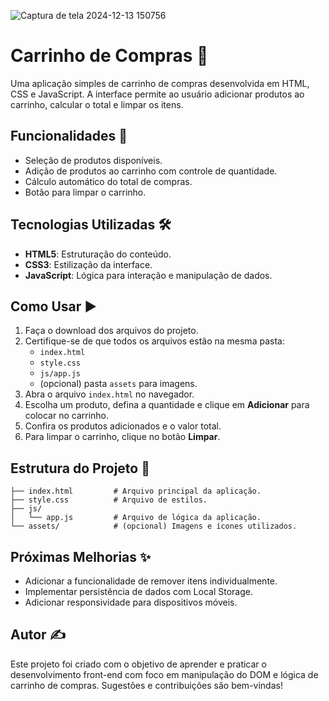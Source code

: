 ![Captura de tela 2024-12-13 150756](https://github.com/user-attachments/assets/007e2179-fe31-4509-82ef-3f83b69222b3)

# Carrinho de Compras 🛒

Uma aplicação simples de carrinho de compras desenvolvida em HTML, CSS e JavaScript. A interface permite ao usuário adicionar produtos ao carrinho, calcular o total e limpar os itens.

## Funcionalidades 🚀
- Seleção de produtos disponíveis.
- Adição de produtos ao carrinho com controle de quantidade.
- Cálculo automático do total de compras.
- Botão para limpar o carrinho.

## Tecnologias Utilizadas 🛠️
- **HTML5**: Estruturação do conteúdo.
- **CSS3**: Estilização da interface.
- **JavaScript**: Lógica para interação e manipulação de dados.

## Como Usar ▶️
1. Faça o download dos arquivos do projeto.
2. Certifique-se de que todos os arquivos estão na mesma pasta:
   - `index.html`
   - `style.css`
   - `js/app.js`
   - (opcional) pasta `assets` para imagens.
3. Abra o arquivo `index.html` no navegador.
4. Escolha um produto, defina a quantidade e clique em **Adicionar** para colocar no carrinho.
5. Confira os produtos adicionados e o valor total.
6. Para limpar o carrinho, clique no botão **Limpar**.

## Estrutura do Projeto 📂
```
├── index.html         # Arquivo principal da aplicação.
├── style.css          # Arquivo de estilos.
├── js/
│   └── app.js         # Arquivo de lógica da aplicação.
└── assets/            # (opcional) Imagens e ícones utilizados.
```

## Próximas Melhorias ✨
- Adicionar a funcionalidade de remover itens individualmente.
- Implementar persistência de dados com Local Storage.
- Adicionar responsividade para dispositivos móveis.

## Autor ✍️
Este projeto foi criado com o objetivo de aprender e praticar o desenvolvimento front-end com foco em manipulação do DOM e lógica de carrinho de compras. Sugestões e contribuições são bem-vindas!
